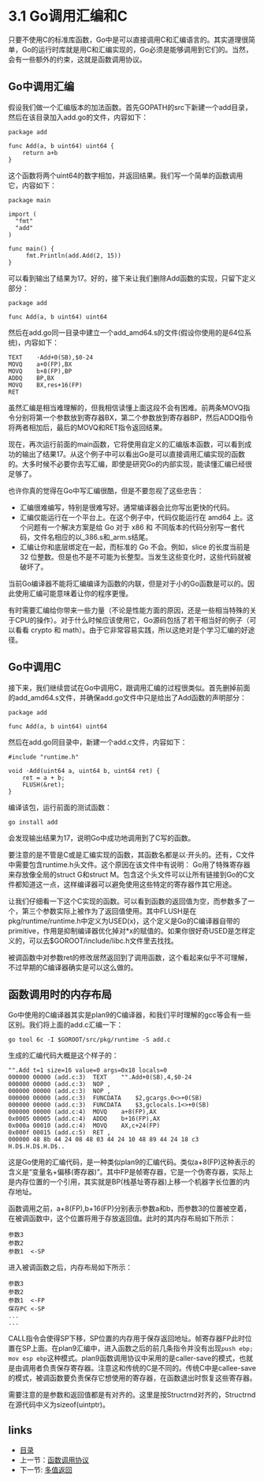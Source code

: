 # 3.1 Go调用汇编和C
只要不使用C的标准库函数，Go中是可以直接调用C和汇编语言的。其实道理很简单，Go的运行时库就是用C和汇编实现的，Go必须是能够调用到它们的。当然，会有一些额外的约束，这就是函数调用协议。

## Go中调用汇编
假设我们做一个汇编版本的加法函数。首先GOPATH的src下新建一个add目录，然后在该目录加入add.go的文件，内容如下：


	package add
	
	func Add(a, b uint64) uint64 {
		return a+b
	}

这个函数将两个uint64的数字相加，并返回结果。我们写一个简单的函数调用它，内容如下：


	package main
	
	import (
	  "fmt"
	  "add"
	)

	func main() {
	     fmt.Println(add.Add(2, 15))
	}

可以看到输出了结果为17。好的，接下来让我们删除Add函数的实现，只留下定义部分：

	package add
	
	func Add(a, b uint64) uint64


然后在add.go同一目录中建立一个add_amd64.s的文件(假设你使用的是64位系统)，内容如下：

	TEXT    ·Add+0(SB),$0-24
	MOVQ    a+0(FP),BX
	MOVQ    b+8(FP),BP
	ADDQ    BP,BX
	MOVQ    BX,res+16(FP)
	RET     

虽然汇编是相当难理解的，但我相信读懂上面这段不会有困难。前两条MOVQ指令分别将第一个参数放到寄存器BX，第二个参数放到寄存器BP，然后ADDQ指令将两者相加后，最后的MOVQ和RET指令返回结果。

现在，再次运行前面的main函数，它将使用自定义的汇编版本函数，可以看到成功的输出了结果17。从这个例子中可以看出Go是可以直接调用汇编实现的函数的。大多时候不必要你去写汇编，即使是研究Go的内部实现，能读懂汇编已经很足够了。

也许你真的觉得在Go中写汇编很酷，但是不要忽视了这些忠告：

- 汇编很难编写，特别是很难写好。通常编译器会比你写出更快的代码。
- 汇编仅能运行在一个平台上。在这个例子中，代码仅能运行在 amd64 上。这个问题有一个解决方案是给 Go 对于 x86 和 不同版本的代码分别写一套代码，文件名相应的以_386.s和_arm.s结尾。
- 汇编让你和底层绑定在一起，而标准的 Go 不会。例如，slice 的长度当前是 32 位整数。但是也不是不可能为长整型。当发生这些变化时，这些代码就被破坏了。

当前Go编译器不能将汇编编译为函数的内联，但是对于小的Go函数是可以的。因此使用汇编可能意味着让你的程序更慢。

有时需要汇编给你带来一些力量（不论是性能方面的原因，还是一些相当特殊的关于CPU的操作）。对于什么时候应该使用它，Go源码包括了若干相当好的例子（可以看看 crypto 和 math）。由于它非常容易实践，所以这绝对是个学习汇编的好途径。

## Go中调用C

接下来，我们继续尝试在Go中调用C，跟调用汇编的过程很类似。首先删掉前面的add_amd64.s文件，并确保add.go文件中只是给出了Add函数的声明部分：


	package add
	
	func Add(a, b uint64) uint64


然后在add.go同目录中，新建一个add.c文件，内容如下：

	#include "runtime.h"
	
	void ·Add(uint64 a, uint64 b, uint64 ret) {
		ret = a + b;
		FLUSH(&ret);
	}

编译该包，运行前面的测试函数：

	go install add

会发现输出结果为17，说明Go中成功地调用到了C写的函数。

要注意的是不管是C或是汇编实现的函数，其函数名都是以·开头的。还有，C文件中需要包含runtime.h头文件。这个原因在该文件中有说明：
Go用了特殊寄存器来存放像全局的struct G和struct M。包含这个头文件可以让所有链接到Go的C文件都知道这一点，这样编译器可以避免使用这些特定的寄存器作其它用途。

让我们仔细看一下这个C实现的函数。可以看到函数的返回值为空，而参数多了一个，第三个参数实际上被作为了返回值使用。其中FLUSH是在pkg/runtime/runtime.h中定义为USED(x)，这个定义是Go的C编译器自带的primitive，作用是抑制编译器优化掉对*x的赋值的。如果你很好奇USED是怎样定义的，可以去$GOROOT/include/libc.h文件里去找找。

被调函数中对参数ret的修改居然返回到了调用函数，这个看起来似乎不可理解，不过早期的C编译器确实是可以这么做的。

## 函数调用时的内存布局
Go中使用的C编译器其实是plan9的C编译器，和我们平时理解的gcc等会有一些区别。我们将上面的add.c汇编一下：

	go tool 6c -I $GOROOT/src/pkg/runtime -S add.c

生成的汇编代码大概是这个样子的：

	"".Add t=1 size=16 value=0 args=0x18 locals=0
	000000 00000 (add.c:3)	TEXT	"".Add+0(SB),4,$0-24
	000000 00000 (add.c:3)	NOP	,
	000000 00000 (add.c:3)	NOP	,
	000000 00000 (add.c:3)	FUNCDATA	$2,gcargs.0<>+0(SB)
	000000 00000 (add.c:3)	FUNCDATA	$3,gclocals.1<>+0(SB)
	000000 00000 (add.c:4)	MOVQ	a+8(FP),AX
	0x0005 00005 (add.c:4)	ADDQ	b+16(FP),AX
	0x000a 00010 (add.c:4)	MOVQ	AX,c+24(FP)
	0x000f 00015 (add.c:5)	RET	,
	000000 48 8b 44 24 08 48 03 44 24 10 48 89 44 24 18 c3  H.D$.H.D$.H.D$..


这是Go使用的汇编代码，是一种类似plan9的汇编代码。类似a+8(FP)这种表示的含义是“变量名+偏移(寄存器)”。其中FP是帧寄存器，它是一个伪寄存器，实际上是内存位置的一个引用，其实就是BP(栈基址寄存器)上移一个机器字长位置的内存地址。

函数调用之前，a+8(FP),b+16(FP)分别表示参数a和b，而参数3的位置被空着，在被调函数中，这个位置将用于存放返回值。此时的其内存布局如下所示：

	参数3
	参数2
	参数1  <-SP 

进入被调函数之后，内存布局如下所示：

	参数3
	参数2
	参数1  <-FP
	保存PC <-SP
	...
	...

CALL指令会使得SP下移，SP位置的内存用于保存返回地址。帧寄存器FP此时位置在SP上面。在plan9汇编中，进入函数之后的前几条指令并没有出现`push ebp; mov esp ebp`这种模式。plan9函数调用协议中采用的是caller-save的模式，也就是由调用者负责保存寄存器。注意这和传统的C是不同的。传统C中是callee-save的模式，被调函数要负责保存它想使用的寄存器，在函数退出时恢复这些寄存器。

需要注意的是参数和返回值都是有对齐的。这里是按Structrnd对齐的，Structrnd在源代码中义为sizeof(uintptr)。

## links
  * [目录](<preface.md>)
  * 上一节：[函数调用协议](<03.0.md>)
  * 下一节: [多值返回](<03.2.md>)
